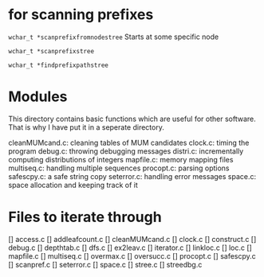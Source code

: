 # for scanning prefixes

`wchar_t *scanprefixfromnodestree` Starts at some specific node

`wchar_t *scanprefixstree`

`wchar_t *findprefixpathstree`

# Modules

This directory contains basic functions which are useful for other
software. That is why I have put it in a seperate directory.

cleanMUMcand.c: cleaning tables of MUM candidates
clock.c: timing the program
debug.c: throwing debugging messages
distri.c: incrementally computing distributions of integers
mapfile.c: memory mapping files
multiseq.c: handling multiple sequences
procopt.c: parsing options
safescpy.c: a safe string copy
seterror.c: handling error messages
space.c: space allocation and keeping track of it


# Files to iterate through

[] access.c
[] addleafcount.c
[] cleanMUMcand.c
[] clock.c
[] construct.c
[] debug.c
[] depthtab.c
[] dfs.c
[] ex2leav.c
[] iterator.c
[] linkloc.c
[] loc.c
[] mapfile.c
[] multiseq.c
[] overmax.c
[] oversucc.c
[] procopt.c
[] safescpy.c
[] scanpref.c
[] seterror.c
[] space.c
[] stree.c
[] streedbg.c
